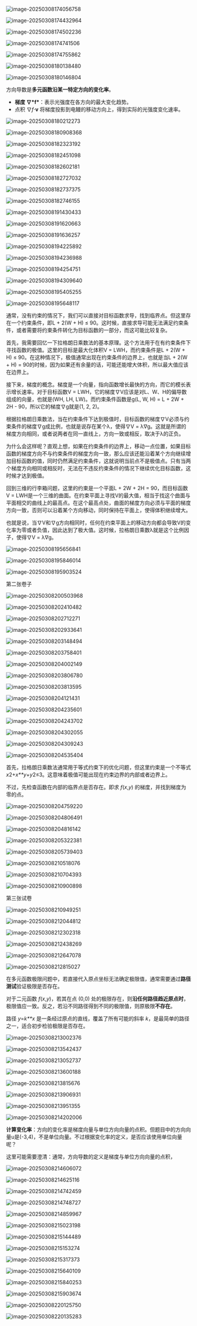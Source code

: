 ![image-20250308174056758](READEME.assets/image-20250308174056758.png)

![image-20250308174432964](READEME.assets/image-20250308174432964.png)

![image-20250308174502236](READEME.assets/image-20250308174502236.png)

![image-20250308174741506](READEME.assets/image-20250308174741506.png)

![image-20250308174755862](READEME.assets/image-20250308174755862.png)

![image-20250308180138480](READEME.assets/image-20250308180138480.png)

![image-20250308180146804](READEME.assets/image-20250308180146804.png)

方向导数是**多元函数沿某一特定方向的变化率**。

- **梯度 ∇\*f\***：表示光强度在各方向的最大变化趋势。
- 点积 ∇*f*⋅**v** 将梯度投影到电鳗的移动方向上，得到实际的光强度变化速率。

![image-20250308180212273](READEME.assets/image-20250308180212273.png)

![image-20250308180908368](READEME.assets/image-20250308180908368.png)

![image-20250308182323192](READEME.assets/image-20250308182323192.png)

![image-20250308182451098](READEME.assets/image-20250308182451098.png)

![image-20250308182602181](READEME.assets/image-20250308182602181.png)

![image-20250308182727032](READEME.assets/image-20250308182727032.png)

![image-20250308182737375](READEME.assets/image-20250308182737375.png)

![image-20250308182746155](READEME.assets/image-20250308182746155.png)

![image-20250308191430433](READEME.assets/image-20250308191430433.png)

![image-20250308191620663](READEME.assets/image-20250308191620663.png)

![image-20250308191636257](READEME.assets/image-20250308191636257.png)

![image-20250308194225892](READEME.assets/image-20250308194225892.png)

![image-20250308194236988](READEME.assets/image-20250308194236988.png)

![image-20250308194254751](READEME.assets/image-20250308194254751.png)

![image-20250308194309640](READEME.assets/image-20250308194309640.png)

![image-20250308195405255](READEME.assets/image-20250308195405255.png)

![image-20250308195648117](READEME.assets/image-20250308195648117.png)

通常，没有约束的情况下，我们可以直接对目标函数求导，找到临界点。但这里存在一个约束条件，即L + 2(W + H) ≤ 90。这时候，直接求导可能无法满足约束条件，或者需要将约束条件转化为目标函数的一部分，而这可能比较复杂。

首先，我需要回忆一下拉格朗日乘数法的基本原理。这个方法用于在有约束条件下寻找函数的极值。这里的目标是最大化体积V = LWH，而约束条件是L + 2(W + H) ≤ 90。在这种情况下，极值通常出现在约束条件的边界上，也就是当L + 2(W + H) = 90的时候，因为如果还有余量的话，可能还能增大体积，所以最大值应该在边界上。

接下来，梯度的概念。梯度是一个向量，指向函数增长最快的方向，而它的模长表示增长速率。对于目标函数V = LWH，它的梯度∇V应该是对L、W、H的偏导数组成的向量，也就是(WH, LH, LW)。而约束条件函数是g(L, W, H) = L + 2W + 2H - 90，所以它的梯度∇g就是(1, 2, 2)。

根据拉格朗日乘数法，当在约束条件下达到极值时，目标函数的梯度∇V必须与约束条件的梯度∇g成比例，也就是说存在某个λ，使得∇V = λ∇g。这就是所谓的梯度方向相同，或者说两者在同一直线上，方向一致或相反，取决于λ的正负。

为什么会这样呢？直观上想，如果在约束条件的边界上，移动一点位置，如果目标函数的梯度方向不与约束条件的梯度方向一致，那么应该还能沿着某个方向继续增加目标函数的值，同时仍然满足约束条件，这就说明当前点不是极值点。只有当两个梯度方向相同或相反时，无法在不违反约束条件的情况下继续优化目标函数，这时候才达到极值。

回到三维的行李箱问题，这里的约束是一个平面L + 2W + 2H = 90，而目标函数V = LWH是一个三维的曲面。在约束平面上寻找V的最大值，相当于找这个曲面与平面相交的曲线上的最高点。在这个最高点处，曲面的梯度方向必须与平面的梯度方向一致，否则可以沿着某个方向移动，同时保持在平面上，使得体积继续增大。

也就是说，当∇V和∇g方向相同时，任何在约束平面上的移动方向都会导致V的变化率为零或者负值，因此达到了极大值。这时候，拉格朗日乘数λ就是这个比例因子，使得∇V = λ∇g。

![image-20250308195656841](READEME.assets/image-20250308195656841.png)

![image-20250308195846014](READEME.assets/image-20250308195846014.png)

![image-20250308195903524](READEME.assets/image-20250308195903524.png)





第二张卷子

![image-20250308200503968](READEME.assets/image-20250308200503968.png)

![image-20250308202410482](READEME.assets/image-20250308202410482.png)

![image-20250308202712271](READEME.assets/image-20250308202712271.png)

![image-20250308202933641](READEME.assets/image-20250308202933641.png)

![image-20250308203148494](READEME.assets/image-20250308203148494.png)

![image-20250308203758401](READEME.assets/image-20250308203758401.png)

![image-20250308204002149](READEME.assets/image-20250308204002149.png)

![image-20250308203806780](READEME.assets/image-20250308203806780.png)

![image-20250308203813595](READEME.assets/image-20250308203813595.png)

![image-20250308204121431](READEME.assets/image-20250308204121431.png)

![image-20250308204235601](READEME.assets/image-20250308204235601.png)

![image-20250308204243702](READEME.assets/image-20250308204243702.png)

![image-20250308204302055](READEME.assets/image-20250308204302055.png)

![image-20250308204309243](READEME.assets/image-20250308204309243.png)

![image-20250308204535404](READEME.assets/image-20250308204535404.png)

首先，拉格朗日乘数法通常用于等式约束下的优化问题，但这里约束是一个不等式 *x*2+*x**y*+*y*2≤3。这意味着极值可能出现在约束边界的内部或者边界上。

不过，先检查函数在内部的临界点是否存在。即求 *f*(*x*,*y*) 的梯度，并找到梯度为零的点。

![image-20250308204759220](READEME.assets/image-20250308204759220.png)

![image-20250308204806491](READEME.assets/image-20250308204806491.png)

![image-20250308204816142](READEME.assets/image-20250308204816142.png)

![image-20250308205322381](READEME.assets/image-20250308205322381.png)

![image-20250308205739403](READEME.assets/image-20250308205739403.png)

![image-20250308210518076](READEME.assets/image-20250308210518076.png)

![image-20250308210704393](READEME.assets/image-20250308210704393.png)

![image-20250308210900898](READEME.assets/image-20250308210900898.png)







第三张试卷

![image-20250308210949251](READEME.assets/image-20250308210949251.png)

![image-20250308212044812](READEME.assets/image-20250308212044812.png)

![image-20250308212302318](READEME.assets/image-20250308212302318.png)

![image-20250308212438269](READEME.assets/image-20250308212438269.png)

![image-20250308212647078](READEME.assets/image-20250308212647078.png)

![image-20250308212815027](READEME.assets/image-20250308212815027.png)

在多元函数极限问题中，若直接代入原点坐标无法确定极限值，通常需要通过**路径测试**验证极限是否存在。

对于二元函数 *f*(*x*,*y*)，若其在点 (0,0) 处的极限存在，则**沿任何路径趋近原点时**，极限值应一致。反之，若沿不同路径得到不同的极限值，则原极限**不存在**。

路径 *y*=*k**x* 是一条经过原点的直线，覆盖了所有可能的斜率 *k*，是最简单的路径之一，适合初步检验极限是否存在。

![image-20250308213002376](READEME.assets/image-20250308213002376.png)

![image-20250308213542437](READEME.assets/image-20250308213542437.png)

![image-20250308213052737](READEME.assets/image-20250308213052737.png)

![image-20250308213600188](READEME.assets/image-20250308213600188.png)

![image-20250308213815676](READEME.assets/image-20250308213815676.png)

![image-20250308213906931](READEME.assets/image-20250308213906931.png)

![image-20250308213951355](READEME.assets/image-20250308213951355.png)

![image-20250308214202006](READEME.assets/image-20250308214202006.png)

**计算变化率**：方向的变化率是梯度向量与单位方向向量的点积。但题目中的方向向量u是(-3,4)，不是单位向量。不过根据变化率的定义，是否应该使用单位向量呢？

这里可能需要澄清：通常，方向导数的定义是梯度与单位方向向量的点积，

![image-20250308214606072](READEME.assets/image-20250308214606072.png)

![image-20250308214625116](READEME.assets/image-20250308214625116.png)

![image-20250308214742459](READEME.assets/image-20250308214742459.png)

![image-20250308214748727](READEME.assets/image-20250308214748727.png)

![image-20250308214859967](READEME.assets/image-20250308214859967.png)

![image-20250308215023198](READEME.assets/image-20250308215023198.png)

![image-20250308215144489](READEME.assets/image-20250308215144489.png)

![image-20250308215153274](READEME.assets/image-20250308215153274.png)

![image-20250308215317373](READEME.assets/image-20250308215317373.png)

![image-20250308215640109](READEME.assets/image-20250308215640109.png)

![image-20250308215840253](READEME.assets/image-20250308215840253.png)

![image-20250308215903674](READEME.assets/image-20250308215903674.png)

![image-20250308220125750](READEME.assets/image-20250308220125750.png)

![image-20250308220135283](READEME.assets/image-20250308220135283.png)